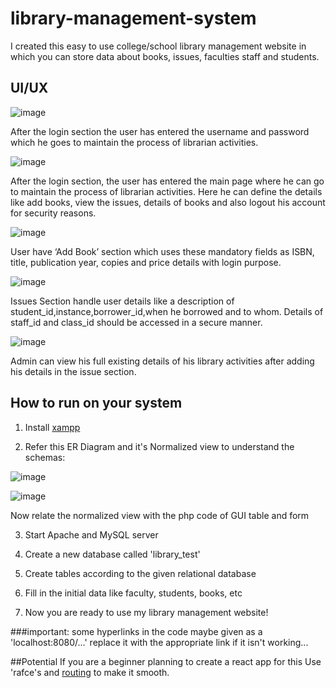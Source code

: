 # library-management-system

I created this easy to use college/school library management website in which you can store data about books, issues, faculties staff and students.
 
 ## UI/UX
 
 ![image](https://user-images.githubusercontent.com/83898334/215242442-6a4366e9-624f-4567-b964-7fb86bf9cbb3.png)

After the login section the user has entered the username and password which he goes to maintain the process of librarian activities.


![image](https://user-images.githubusercontent.com/83898334/215242480-db702bbe-92fd-4586-993a-9a4735dd831e.png)

After the login section, the user has entered the main page where he can go to maintain the process of librarian activities. Here he can define the details like add books, view the issues, details of books and also logout his account for security reasons.


![image](https://user-images.githubusercontent.com/83898334/215242492-c19c809d-4c25-4b0e-aa4d-c04682dea1d6.png)

User have ‘Add Book’ section which uses these mandatory fields as ISBN, title, publication year, copies and price details with login purpose.


![image](https://user-images.githubusercontent.com/83898334/215242528-facf7a7d-ebcb-40db-b287-9e19d91c1f0b.png)

Issues Section handle user details like a description of student_id,instance,borrower_id,when he borrowed and to whom. Details of staff_id and class_id should be accessed in a secure manner.


![image](https://user-images.githubusercontent.com/83898334/215242545-0f618ddf-9a1b-4e39-a00a-1ff9bcb8e220.png)

Admin can view his full existing details of his library activities after adding his details in the issue section.


## How to run on your system
1. Install [xampp](https://www.apachefriends.org/download.html)

2. Refer this ER Diagram and it's Normalized view to understand the schemas:

![image](https://user-images.githubusercontent.com/83898334/215250258-b7dc625b-cbad-4389-b126-23a0a78b1104.png)

![image](https://user-images.githubusercontent.com/83898334/215250268-a246ab9e-afab-48e7-ba2d-742f4ca2be41.png)

Now relate the normalized view with the php code of GUI table and form

3. Start Apache and MySQL server

4. Create a new database called 'library_test'

5. Create tables according to the given relational database

6. Fill in the initial data like faculty, students, books, etc

7. Now you are ready to use my library management website!

###important: some hyperlinks in the code maybe given as a 'localhost:8080/...' replace it with the appropriate link if it isn't working...

##Potential
If you are a beginner planning to create a react app for this  Use 'rafce's and [routing](https://reactrouter.com/en/main/start/tutorial) to make it smooth.
